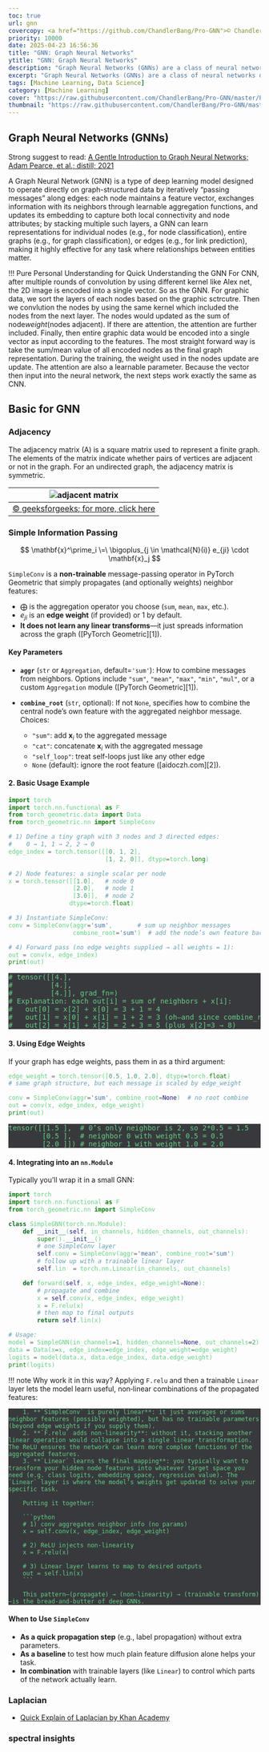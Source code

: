 ```yaml
---
toc: true
url: gnn
covercopy: <a href="https://github.com/ChandlerBang/Pro-GNN">© ChandlerBang</a>
priority: 10000
date: 2025-04-23 16:56:36
title: "GNN: Graph Neural Networks"
ytitle: "GNN: Graph Neural Networks"
description: "Graph Neural Networks (GNNs) are a class of neural networks designed to work directly with graph-structured data. They have gained significant attention in recent years due to their ability to model complex relationships and interactions in various domains, including social networks, molecular biology, and recommendation systems."
excerpt: "Graph Neural Networks (GNNs) are a class of neural networks designed to work directly with graph-structured data. They have gained significant attention in recent years due to their ability to model complex relationships and interactions in various domains, including social networks, molecular biology, and recommendation systems."
tags: [Machine Learning, Data Science]
category: [Machine Learning]
cover: "https://raw.githubusercontent.com/ChandlerBang/Pro-GNN/master/ProGNN.png"
thumbnail: "https://raw.githubusercontent.com/ChandlerBang/Pro-GNN/master/ProGNN.png"
---
```


## Graph Neural Networks (GNNs)

Strong suggest to read: [A Gentle Introduction to Graph Neural Networks; Adam Pearce, et al.; distill; 2021](https://distill.pub/2021/gnn-intro/)

A Graph Neural Network (GNN) is a type of deep learning model designed to operate directly on graph-structured data by iteratively “passing messages” along edges: each node maintains a feature vector, exchanges information with its neighbors through learnable aggregation functions, and updates its embedding to capture both local connectivity and node attributes; by stacking multiple such layers, a GNN can learn representations for individual nodes (e.g., for node classification), entire graphs (e.g., for graph classification), or edges (e.g., for link prediction), making it highly effective for any task where relationships between entities matter.

!!! Pure Personal Understanding for Quick Understanding the GNN
        For CNN, after multiple rounds of convolution by using different kernel like Alex net, the 2D image is encoded into a single vector. So as the GNN. For graphic data, we sort the layers of each nodes based on the graphic sctrcutre. Then we convlution the nodes by using the same kernel which included the nodes from the next layer. The nodes would updated as the sum of node*weight*(nodes adjacent). If there are attention, the attention are further included. Finally, then entire graphic data would be encoded into a single vector as input according to the features. The most straight forward way is take the sum/mean value of all encoded nodes as the final graph representation. During the training, the weight used in the nodes update are update. The attention are also a learnable parameter. Because the vector then input into the neural network, the next steps work exactly the same as CNN. 

## Basic for GNN

### Adjacency

The adjacency matrix \(A\) is a square matrix used to represent a finite graph. The elements of the matrix indicate whether pairs of vertices are adjacent or not in the graph. For an undirected graph, the adjacency matrix is symmetric.

|![adjacent matrix](https://media.geeksforgeeks.org/wp-content/uploads/20230727130331/Undirected_to_Adjacency_matrix.png)|
|:-:|
|[© geeksforgeeks; for more, click here](https://www.geeksforgeeks.org/adjacency-matrix-meaning-and-definition-in-dsa/)|

### Simple Information Passing

$$
\mathbf{x}^\prime_i \=\ \bigoplus_{j \in \mathcal{N}(i)} e_{ji} \cdot \mathbf{x}_j
$$

`SimpleConv` is a **non-trainable** message-passing operator in PyTorch Geometric that simply propagates (and optionally weights) neighbor features:

* $\bigoplus$ is the aggregation operator you choose (`sum`, `mean`, `max`, etc.).
* $e_{ji}$ is an **edge weight** (if provided) or 1 by default.
* **It does not learn any linear transforms**—it just spreads information across the graph ([PyTorch Geometric][1]).


#### Key Parameters

* **`aggr`** (`str` or `Aggregation`, default=`'sum'`):
  How to combine messages from neighbors. Options include `"sum"`, `"mean"`, `"max"`, `"min"`, `"mul"`, or a custom `Aggregation` module ([PyTorch Geometric][1]).

* **`combine_root`** (`str`, optional):
  If not `None`, specifies how to combine the central node’s own feature with the aggregated neighbor message. Choices:

  * `"sum"`: add $\mathbf{x}_i$ to the aggregated message
  * `"cat"`: concatenate $\mathbf{x}_i$ with the aggregated message
  * `"self_loop"`: treat self-loops just like any other edge
  * `None` (default): ignore the root feature ([aidoczh.com][2]).


#### 2. Basic Usage Example

```python
import torch
import torch.nn.functional as F
from torch_geometric.data import Data
from torch_geometric.nn import SimpleConv

# 1) Define a tiny graph with 3 nodes and 3 directed edges:
#    0 → 1, 1 → 2, 2 → 0
edge_index = torch.tensor([[0, 1, 2],
                           [1, 2, 0]], dtype=torch.long)

# 2) Node features: a single scalar per node
x = torch.tensor([[1.0],   # node 0
                  [2.0],   # node 1
                  [3.0]],  # node 2
                 dtype=torch.float)

# 3) Instantiate SimpleConv:
conv = SimpleConv(aggr='sum',       # sum up neighbor messages
                  combine_root='sum')  # add the node’s own feature back in

# 4) Forward pass (no edge weights supplied → all weights = 1):
out = conv(x, edge_index)
print(out)
```

<pre>
# tensor([[4.],
#         [4.],
#         [4.]], grad_fn=<AddBackward0>)
# Explanation: each out[i] = sum of neighbors + x[i]:
#   out[0] = x[2] + x[0] = 3 + 1 = 4
#   out[1] = x[0] + x[1] = 1 + 2 = 3 (oh—and since combine_root='sum', you get +2 again → 4)
#   out[2] = x[1] + x[2] = 2 + 3 = 5 (plus x[2]=3 → 8) 
</pre>

#### 3. Using Edge Weights

If your graph has edge weights, pass them in as a third argument:

```python
edge_weight = torch.tensor([0.5, 1.0, 2.0], dtype=torch.float)
# same graph structure, but each message is scaled by edge_weight

conv = SimpleConv(aggr='sum', combine_root=None)  # no root combine
out = conv(x, edge_index, edge_weight)
print(out)
```

<pre>
tensor([[1.5 ],  # 0’s only neighbor is 2, so 2*0.5 = 1.5
        [0.5 ],  # neighbor 0 with weight 0.5 = 0.5
        [2.0 ]]) # neighbor 1 with weight 1.0 = 2.0
</pre>

#### 4. Integrating into an `nn.Module`

Typically you’ll wrap it in a small GNN:

```python
import torch
import torch.nn.functional as F
from torch_geometric.nn import SimpleConv

class SimpleGNN(torch.nn.Module):
    def __init__(self, in_channels, hidden_channels, out_channels):
        super().__init__()
        # one SimpleConv layer
        self.conv = SimpleConv(aggr='mean', combine_root='sum')
        # follow up with a trainable linear layer
        self.lin  = torch.nn.Linear(in_channels, out_channels)

    def forward(self, x, edge_index, edge_weight=None):
        # propagate and combine
        x = self.conv(x, edge_index, edge_weight)
        x = F.relu(x)
        # then map to final outputs
        return self.lin(x)

# Usage:
model = SimpleGNN(in_channels=1, hidden_channels=None, out_channels=2)
data = Data(x=x, edge_index=edge_index, edge_weight=edge_weight)
logits = model(data.x, data.edge_index, data.edge_weight)
print(logits)
```


!!! note Why work it in this way?
        Applying `F.relu` and then a trainable `Linear` layer lets the model learn useful, non‐linear combinations of the propagated features:


        1. **`SimpleConv` is purely linear**: it just averages or sums neighbor features (possibly weighted), but has no trainable parameters (beyond edge weights if you supply them).
        2. **`F.relu` adds non-linearity**: without it, stacking another linear operation would collapse into a single linear transformation. The ReLU ensures the network can learn more complex functions of the aggregated features.
        3. **`Linear` learns the final mapping**: you typically want to transform your hidden node features into whatever target space you need (e.g. class logits, embedding space, regression value). The `Linear` layer is where the model’s weights get updated to solve your specific task.

        Putting it together:

        ```python
        # 1) conv aggregates neighbor info (no params)
        x = self.conv(x, edge_index, edge_weight)

        # 2) ReLU injects non-linearity
        x = F.relu(x)

        # 3) Linear layer learns to map to desired outputs
        out = self.lin(x)
        ```

        This pattern—(propagate) → (non‐linearity) → (trainable transform)—is the bread-and-butter of deep GNNs.


#### When to Use `SimpleConv`

* **As a quick propagation step** (e.g., label propagation) without extra parameters.
* **As a baseline** to test how much plain feature diffusion alone helps your task.
* **In combination** with trainable layers (like `Linear`) to control which parts of the network actually learn.








### Laplacian

- [Quick Explain of Laplacian by Khan Academy](https://www.khanacademy.org/math/multivariable-calculus/multivariable-derivatives/laplacian/v/laplacian-intuition)

### spectral insights










<style>
pre {
  background-color:#38393d;
  color: #5fd381;
}
</style>
